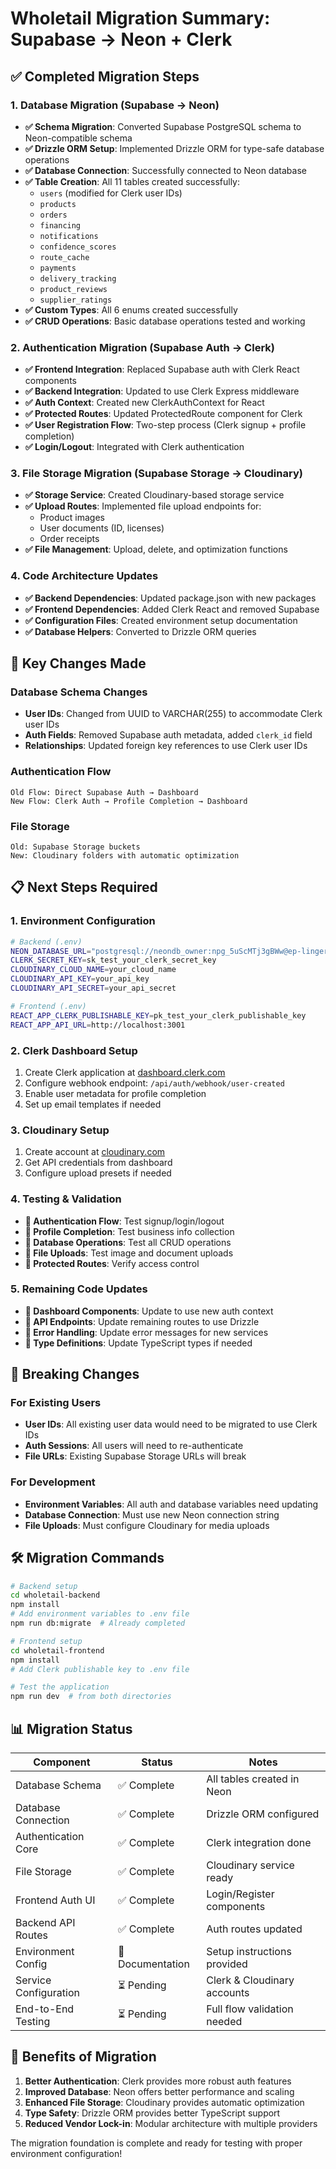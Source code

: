 # Wholetail Migration Summary: Supabase → Neon + Clerk

## ✅ Completed Migration Steps

### 1. Database Migration (Supabase → Neon)
- **✅ Schema Migration**: Converted Supabase PostgreSQL schema to Neon-compatible schema
- **✅ Drizzle ORM Setup**: Implemented Drizzle ORM for type-safe database operations
- **✅ Database Connection**: Successfully connected to Neon database
- **✅ Table Creation**: All 11 tables created successfully:
  - `users` (modified for Clerk user IDs)
  - `products`
  - `orders`
  - `financing`
  - `notifications`
  - `confidence_scores`
  - `route_cache`
  - `payments`
  - `delivery_tracking`
  - `product_reviews`
  - `supplier_ratings`
- **✅ Custom Types**: All 6 enums created successfully
- **✅ CRUD Operations**: Basic database operations tested and working

### 2. Authentication Migration (Supabase Auth → Clerk)
- **✅ Frontend Integration**: Replaced Supabase auth with Clerk React components
- **✅ Backend Integration**: Updated to use Clerk Express middleware
- **✅ Auth Context**: Created new ClerkAuthContext for React
- **✅ Protected Routes**: Updated ProtectedRoute component for Clerk
- **✅ User Registration Flow**: Two-step process (Clerk signup + profile completion)
- **✅ Login/Logout**: Integrated with Clerk authentication

### 3. File Storage Migration (Supabase Storage → Cloudinary)
- **✅ Storage Service**: Created Cloudinary-based storage service
- **✅ Upload Routes**: Implemented file upload endpoints for:
  - Product images
  - User documents (ID, licenses)
  - Order receipts
- **✅ File Management**: Upload, delete, and optimization functions

### 4. Code Architecture Updates
- **✅ Backend Dependencies**: Updated package.json with new packages
- **✅ Frontend Dependencies**: Added Clerk React and removed Supabase
- **✅ Configuration Files**: Created environment setup documentation
- **✅ Database Helpers**: Converted to Drizzle ORM queries

## 🔧 Key Changes Made

### Database Schema Changes
- **User IDs**: Changed from UUID to VARCHAR(255) to accommodate Clerk user IDs
- **Auth Fields**: Removed Supabase auth metadata, added `clerk_id` field
- **Relationships**: Updated foreign key references to use Clerk user IDs

### Authentication Flow
```
Old Flow: Direct Supabase Auth → Dashboard
New Flow: Clerk Auth → Profile Completion → Dashboard
```

### File Storage
```
Old: Supabase Storage buckets
New: Cloudinary folders with automatic optimization
```

## 📋 Next Steps Required

### 1. Environment Configuration
```bash
# Backend (.env)
NEON_DATABASE_URL="postgresql://neondb_owner:npg_5uScMTj3gBWw@ep-lingering-fog-ae1iozrx-pooler.c-2.us-east-2.aws.neon.tech/neondb?sslmode=require&channel_binding=require"
CLERK_SECRET_KEY=sk_test_your_clerk_secret_key
CLOUDINARY_CLOUD_NAME=your_cloud_name
CLOUDINARY_API_KEY=your_api_key
CLOUDINARY_API_SECRET=your_api_secret

# Frontend (.env)
REACT_APP_CLERK_PUBLISHABLE_KEY=pk_test_your_clerk_publishable_key
REACT_APP_API_URL=http://localhost:3001
```

### 2. Clerk Dashboard Setup
1. Create Clerk application at [dashboard.clerk.com](https://dashboard.clerk.com)
2. Configure webhook endpoint: `/api/auth/webhook/user-created`
3. Enable user metadata for profile completion
4. Set up email templates if needed

### 3. Cloudinary Setup
1. Create account at [cloudinary.com](https://cloudinary.com)
2. Get API credentials from dashboard
3. Configure upload presets if needed

### 4. Testing & Validation
- **🔄 Authentication Flow**: Test signup/login/logout
- **🔄 Profile Completion**: Test business info collection
- **🔄 Database Operations**: Test all CRUD operations
- **🔄 File Uploads**: Test image and document uploads
- **🔄 Protected Routes**: Verify access control

### 5. Remaining Code Updates
- **🔄 Dashboard Components**: Update to use new auth context
- **🔄 API Endpoints**: Update remaining routes to use Drizzle
- **🔄 Error Handling**: Update error messages for new services
- **🔄 Type Definitions**: Update TypeScript types if needed

## 🚨 Breaking Changes

### For Existing Users
- **User IDs**: All existing user data would need to be migrated to use Clerk IDs
- **Auth Sessions**: All users will need to re-authenticate
- **File URLs**: Existing Supabase Storage URLs will break

### For Development
- **Environment Variables**: All auth and database variables need updating
- **Database Connection**: Must use new Neon connection string
- **File Uploads**: Must configure Cloudinary for media uploads

## 🛠️ Migration Commands

```bash
# Backend setup
cd wholetail-backend
npm install
# Add environment variables to .env file
npm run db:migrate  # Already completed

# Frontend setup  
cd wholetail-frontend
npm install
# Add Clerk publishable key to .env file

# Test the application
npm run dev  # from both directories
```

## 📊 Migration Status

| Component | Status | Notes |
|-----------|--------|-------|
| Database Schema | ✅ Complete | All tables created in Neon |
| Database Connection | ✅ Complete | Drizzle ORM configured |
| Authentication Core | ✅ Complete | Clerk integration done |
| File Storage | ✅ Complete | Cloudinary service ready |
| Frontend Auth UI | ✅ Complete | Login/Register components |
| Backend API Routes | ✅ Complete | Auth routes updated |
| Environment Config | 📝 Documentation | Setup instructions provided |
| Service Configuration | ⏳ Pending | Clerk & Cloudinary accounts |
| End-to-End Testing | ⏳ Pending | Full flow validation needed |

## 🎯 Benefits of Migration

1. **Better Authentication**: Clerk provides more robust auth features
2. **Improved Database**: Neon offers better performance and scaling
3. **Enhanced File Storage**: Cloudinary provides automatic optimization
4. **Type Safety**: Drizzle ORM provides better TypeScript support
5. **Reduced Vendor Lock-in**: Modular architecture with multiple providers

The migration foundation is complete and ready for testing with proper environment configuration!